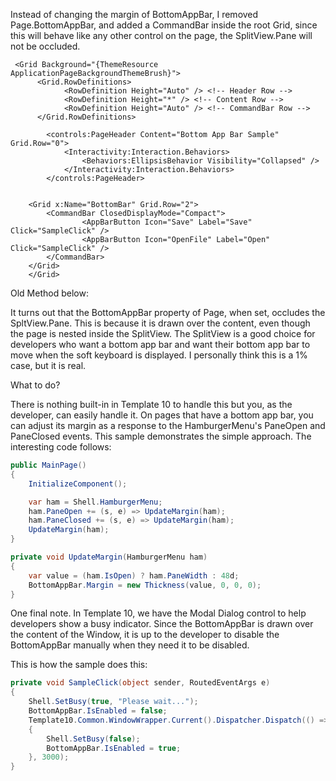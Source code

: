 Instead of changing the margin of BottomAppBar, I removed Page.BottomAppBar, and added a CommandBar inside the root Grid, since this will behave like any other control on the page, the SplitView.Pane will not be occluded. 

````xaml
 <Grid Background="{ThemeResource ApplicationPageBackgroundThemeBrush}">
      <Grid.RowDefinitions>
            <RowDefinition Height="Auto" /> <!-- Header Row -->
            <RowDefinition Height="*" /> <!-- Content Row -->
            <RowDefinition Height="Auto" /> <!-- CommandBar Row -->
      </Grid.RowDefinitions>

        <controls:PageHeader Content="Bottom App Bar Sample" Grid.Row="0">
            <Interactivity:Interaction.Behaviors>
                <Behaviors:EllipsisBehavior Visibility="Collapsed" />
            </Interactivity:Interaction.Behaviors>
        </controls:PageHeader>
        
        
    <Grid x:Name="BottomBar" Grid.Row="2">
        <CommandBar ClosedDisplayMode="Compact">
                <AppBarButton Icon="Save" Label="Save" Click="SampleClick" />
                <AppBarButton Icon="OpenFile" Label="Open" Click="SampleClick" />
        </CommandBar>
    </Grid>
    </Grid>
````




Old Method below:


It turns out that the BottomAppBar property of Page, when set, occludes the SpltView.Pane. This is because it is drawn over the content, even though the page is nested inside the SplitView. The SplitView is a good choice for developers who want a bottom app bar and want their bottom app bar to move when the soft keyboard is displayed. I personally think this is a 1% case, but it is real. 

What to do?

There is nothing built-in in Template 10 to handle this but you, as the developer, can easily handle it. On pages that have a bottom app bar, you can adjust its margin as a response to the HamburgerMenu's PaneOpen and PaneClosed events. This sample demonstrates the simple approach. The interesting code follows:

````csharp
public MainPage()
{
    InitializeComponent();

    var ham = Shell.HamburgerMenu;
    ham.PaneOpen += (s, e) => UpdateMargin(ham);
    ham.PaneClosed += (s, e) => UpdateMargin(ham);
    UpdateMargin(ham);
}

private void UpdateMargin(HamburgerMenu ham)
{
    var value = (ham.IsOpen) ? ham.PaneWidth : 48d;
    BottomAppBar.Margin = new Thickness(value, 0, 0, 0);
}
````

One final note. In Template 10, we have the Modal Dialog control to help developers show a busy 
indicator. Since the BottomAppBar is drawn over the content of the Window, it is up to the developer
to disable the BottomAppBar manually when they need it to be disabled. 

This is how the sample does this:

````csharp
private void SampleClick(object sender, RoutedEventArgs e)
{
    Shell.SetBusy(true, "Please wait...");
    BottomAppBar.IsEnabled = false;
    Template10.Common.WindowWrapper.Current().Dispatcher.Dispatch(() =>
    {
        Shell.SetBusy(false);
        BottomAppBar.IsEnabled = true;
    }, 3000);
}
````
